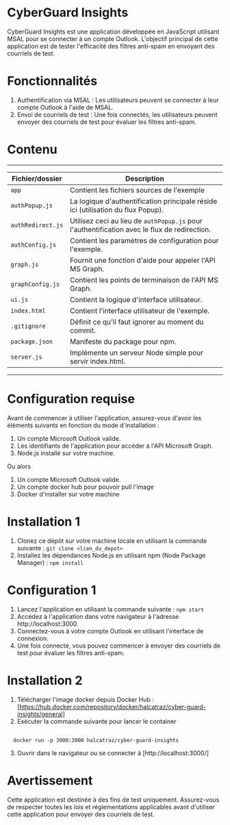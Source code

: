 # CyberGuard Insights

CyberGuard Insights est une application développée en JavaScript utilisant MSAL pour se connecter à un compte Outlook. L'objectif principal de cette application est de tester l'efficacité des filtres anti-spam en envoyant des courriels de test.

# Fonctionnalités

   1. Authentification via MSAL : Les utilisateurs peuvent se connecter à leur compte Outlook à l'aide de MSAL.
   2. Envoi de courriels de test : Une fois connectés, les utilisateurs peuvent envoyer des courriels de test pour évaluer les filtres anti-spam.

# Contenu
------------------------------------------------------------------------------------------------------------------
| Fichier/dossier  | Description                                                                                  |
|-------------------|---------------------------------------------------------------------------------------------|
| `app`             | Contient les fichiers sources de l'exemple                                                  |
| `authPopup.js`    | La logique d'authentification principale réside ici  (utilisation du flux Popup).           |
| `authRedirect.js` | Utilisez ceci au lieu de `authPopup.js` pour l'authentification avec le flux de redirection.|
| `authConfig.js`   | Contient les paramètres de configuration pour l'exemple.                                    |
| `graph.js`        | Fournit une fonction d'aide pour appeler l'API MS Graph.                                    |
| `graphConfig.js`  | Contient les points de terminaison de l'API MS Graph.                                       |
| `ui.js`           | Contient la logique d'interface utilisateur.                                                |
| `index.html`      | Contient l'interface utilisateur de l'exemple.                                              |
| `.gitignore`      | Définit ce qu'il faut ignorer au moment du commit.                                          |
| `package.json`    | Manifeste du package pour npm.                                                              |
| `server.js`       | Implémente un serveur Node simple pour servir index.html.                                   |
------------------------------------------------------------------------------------------------------------------

# Configuration requise

Avant de commencer à utiliser l'application, assurez-vous d'avoir les éléments suivants en fonction du mode d'installation :

   1. Un compte Microsoft Outlook valide.
   2. Les identifiants de l'application pour accéder à l'API Microsoft Graph.
   3. Node.js installé sur votre machine.

Ou alors
   1. Un compte Microsoft Outlook valide.
   2. Un compte docker hub pour pouvoir pull l'image
   3. Docker d'installer sur votre machine

# Installation 1

1. Clonez ce dépôt sur votre machine locale en utilisant la commande suivante : `git clone <lien_du_depot>`
2. Installez les dépendances Node.js en utilisant npm (Node Package Manager) : `npm install`

# Configuration 1

1. Lancez l'application en utilisant la commande suivante : `npm start`
2. Accédez à l'application dans votre navigateur à l'adresse http://localhost:3000.
3. Connectez-vous à votre compte Outlook en utilisant l'interface de connexion.
4. Une fois connecté, vous pouvez commencer à envoyer des courriels de test pour évaluer les filtres anti-spam.

# Installation 2

1. Télécharger l'image docker depuis Docker Hub : [https://hub.docker.com/repository/docker/halcatraz/cyber-guard-insights/general]
2. Exécuter la commande suivante pour lancer le container
##
      docker run -p 3000:3000 halcatraz/cyber-guard-insights
3. Ouvrir dans le navigateur ou se connecter à [http://localhost:3000/]

# Avertissement

Cette application est destinée à des fins de test uniquement. Assurez-vous de respecter toutes les lois et réglementations applicables avant d'utiliser cette application pour envoyer des courriels de test.
